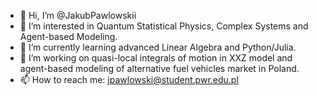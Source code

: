 - 👋 Hi, I’m @JakubPawlowskii
- 👀 I’m interested in Quantum Statistical Physics, Complex Systems and Agent-based Modeling.
- 🌱 I’m currently learning advanced Linear Algebra and Python/Julia.
- 🌱 I’m working on quasi-local integrals of motion in XXZ model and agent-based modeling of alternative fuel vehicles market in Poland.
- 📫 How to reach me: jpawlowski@student.pwr.edu.pl

<!---
JakubPawlowskii/JakubPawlowskii is a ✨ special ✨ repository because its `README.md` (this file) appears on your GitHub profile.
You can click the Preview link to take a look at your changes.
--->
